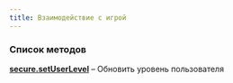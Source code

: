 ```yaml
---
title: Взаимодействие с игрой
---
```



### Список методов ###

[**secure.setUserLevel**](secure.setUserLevel.html) – Обновить уровень пользователя<br>